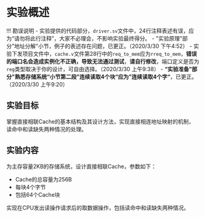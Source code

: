 # 实验概述

!!! 勘误说明
    - 实验提供的代码部分，`driver.sv`文件中，24行注释表述有误，应为“请勿将此行注释”，大家不必理会，不影响实验最终得分。
    - "实验原理"部分"地址分解"小节，例子的表述存在问题，已更正。（2020/3/30 下午4:52）
    - 实验下发项目文件中，`cache.v`文件第28行中的`req_to_mem`应为`rreq_to_mem`，**错误的端口名会造成实例化不正确，导致无法通过测试**，**请自行修改**，端口定义是否为`reg`类型取决于你的设计，可自由选择。（2020/3/30 上午9:38）
    - **“实验准备”**部分**"熟悉存储系统“**小节第二段**”连续读取4个块“**应为**”连续读取4个字“**，已更正。（2020/3/30 上午9:20）

## 实验目标

掌握直接相联Cache的基本结构及其设计方法，实现直接相连地址映射的机制，读命中和读缺失两种情况的处理。

## 实验内容

为主存容量2KB的存储系统，设计直接相联Cache，参数如下：

* Cache的总容量为256B
* 每块4个字节
* 包括64个Cache块

实现在CPU发出读操作请求后的取数据操作，包括读命中和读缺失两种情况。


